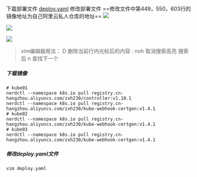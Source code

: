 下载部署文件
[deploy.yaml](https://gitee.com/zhaojiedong/work/blob/master/%E6%96%87%E4%BB%B6/deploy.yaml)
修改部署文件
==修改文件中第449，550，603行的镜像地址为自己阿里云私人仓库的地址==
![](https://gitee.com/zhaojiedong/img/raw/master/202407311447118.png)

![](https://gitee.com/zhaojiedong/img/raw/master/202407311447744.png)

![](https://gitee.com/zhaojiedong/img/raw/master/202407311447963.png)
>vim编辑器用法：
>D 删除当前行内光标后的内容
>: noh  取消搜索高亮
>搜索后 n 查找下一个
##### 下载镜像
```shell
# kube01
nerdctl --namespace k8s.io pull registry.cn-hangzhou.aliyuncs.com/zxh230/controller:v1.10.1
nerdctl --namespace k8s.io pull registry.cn-hangzhou.aliyuncs.com/zxh230/kube-webhook-certgen:v1.4.1
# kube02
nerdctl --namespace k8s.io pull registry.cn-hangzhou.aliyuncs.com/zxh230/kube-webhook-certgen:v1.4.1
# kube03
nerdctl --namespace k8s.io pull registry.cn-hangzhou.aliyuncs.com/zxh230/kube-webhook-certgen:v1.4.1
```
##### 修改deploy.yaml文件
```shell
vim deploy.yaml
```
